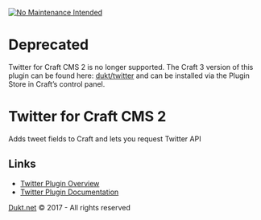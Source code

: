 [![No Maintenance Intended](http://unmaintained.tech/badge.svg)](http://unmaintained.tech/)

# Deprecated
Twitter for Craft CMS 2 is no longer supported. The Craft 3 version of this plugin can be found here: [dukt/twitter](https://github.com/dukt/twitter) and can be installed via the Plugin Store in Craft’s control panel.

# Twitter for Craft CMS 2
Adds tweet fields to Craft and lets you request Twitter API

## Links

- [Twitter Plugin Overview](https://dukt.net/twitter/)
- [Twitter Plugin Documentation](https://dukt.net/twitter/docs)

[Dukt.net](https://dukt.net/) © 2017 - All rights reserved
